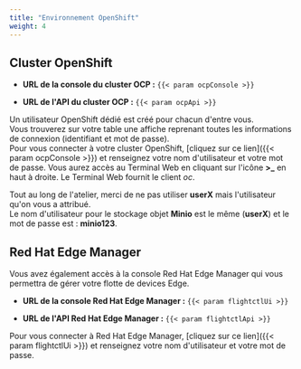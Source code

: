 ```yaml
---
title: "Environnement OpenShift"
weight: 4
---
```


## Cluster OpenShift

* **URL de la console du cluster OCP :** `{{< param ocpConsole >}}`

* **URL de l'API du cluster OCP :** `{{< param ocpApi >}}`

Un utilisateur OpenShift dédié est créé pour chacun d'entre vous.  
Vous trouverez sur votre table une affiche reprenant toutes les informations de connexion (identifiant et mot de passe).  
Pour vous connecter à votre cluster OpenShift, [cliquez sur ce lien]({{< param ocpConsole >}}) et renseignez votre nom d'utilisateur et votre mot de passe. Vous aurez accès au Terminal Web en cliquant sur l'icône **>_** en haut à droite. Le Terminal Web fournit le client *oc*.

Tout au long de l'atelier, merci de ne pas utiliser **userX** mais l'utilisateur qu'on vous a attribué.  
Le nom d'utilisateur pour le stockage objet **Minio** est le même (**userX**) et le mot de passe est : **minio123**.

## Red Hat Edge Manager

Vous avez également accès à la console Red Hat Edge Manager qui vous permettra de gérer votre flotte de devices Edge.

* **URL de la console Red Hat Edge Manager :** `{{< param flightctlUi >}}`

* **URL de l'API Red Hat Edge Manager :** `{{< param flightctlApi >}}`

Pour vous connecter à Red Hat Edge Manager, [cliquez sur ce lien]({{< param flightctlUi >}}) et renseignez votre nom d'utilisateur et votre mot de passe.

